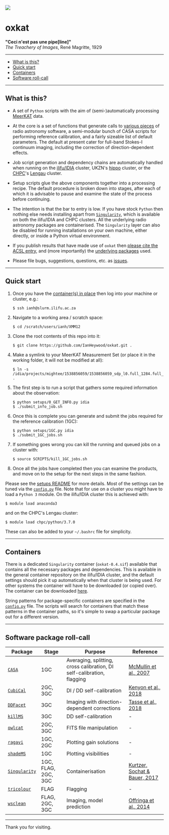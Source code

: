 ![](https://i.imgur.com/u3bvu9n.png)
# oxkat

<b>"Ceci n'est pas une pipe[line]"</b><br> 
_The Treachery of Images_, René Magritte, 1929

---

* [What is this?](README.md#what-is-this)
* [Quick start](README.md#quick-start)
* [Containers](README.md#containers)
* [Software roll-call](README.md#software-package-roll-call)

---

## What is this?


* A set of `Python` scripts with the aim of (semi-)automatically processing [MeerKAT](https://www.sarao.ac.za/science-engineering/meerkat/) data. 


* At the core is a set of functions that generate calls to [various pieces](README.md#software-package-roll-call) of radio astronomy software, a semi-modular bunch of CASA scripts for performing reference calibration, and a fairly sizeable list of default parameters. The default at present cater for full-band Stokes-I continuum imaging, including the correction of direction-dependent effects.


* Job script generation and dependency chains are automatically handled when running on the [ilifu/IDIA](https://www.idia.ac.za/) cluster, UKZN's [hippo](https://astro.ukzn.ac.za/~hippo/) cluster, or the [CHPC](https://www.chpc.ac.za/)'s [Lengau](https://www.chpc.ac.za/index.php/resources/lengau-cluster) cluster.


* Setup scripts glue the above components together into a processing recipe. The default procedure is broken down into stages, after each of which it is advisable to pause and examine the state of the process before continuing.  


* The intention is that the bar to entry is low. If you have stock `Python` then nothing else needs installing apart from [`Singularity`](https://github.com/hpcng/singularity), which is available on both the ilifu/IDIA and CHPC clusters. All the underlying radio astronomy packages are containerised. The `Singularity` layer can also be disabled for running installations on your own machine, either directly, or inside a Python virtual environment.


* If you publish results that have made use of `oxkat` then [please cite the ACSL entry](https://ui.adsabs.harvard.edu/abs/2020ascl.soft09003H/abstract), and (more importantly) the [underlying packages](README.md#software-package-roll-call) used.


* Please file bugs, suggestions, questions, etc. as [issues](https://github.com/IanHeywood/oxkat/issues).


---

## Quick start

1. Once you have the [container(s) in place](README.md#containers) then log into your machine or cluster, e.g.:

   ```
   $ ssh ianh@slurm.ilifu.ac.za
   ```

2. Navigate to a working area / scratch space:

   ```
   $ cd /scratch/users/ianh/XMM12
   ```

3. Clone the root contents of this repo into it:

   ```
   $ git clone https://github.com/IanHeywood/oxkat.git .
   ```

4. Make a symlink to your MeerKAT Measurement Set (or place it in the working folder, it will not be modified at all):

   ```
   $ ln -s /idia/projects/mightee/1538856059/1538856059_sdp_l0.full_1284.full_pol.ms .
   ```

5. The first step is to run a script that gathers some required information about the observation:

   ```
   $ python setups/0_GET_INFO.py idia
   $ ./submit_info_job.sh
   ```

6. Once this is complete you can generate and submit the jobs required for the reference calibration (1GC):

   ```
   $ python setups/1GC.py idia
   $ ./submit_1GC_jobs.sh
   ```

7. If something goes wrong you can kill the running and queued jobs on a cluster with:

   ```
   $ source SCRIPTS/kill_1GC_jobs.sh
   ```

8. Once all the jobs have completed then you can examine the products, and move on to the setup for the next steps in the same fashion. 

Please see the [setups README](setups/README.md) for more details. Most of the settings can be tuned via the [`config.py`](oxkat/config.py) file. Note that for use on a cluster you might have to load a `Python 3` module. On the ilifu/IDIA cluster this is achieved with:

   ```
   $ module load anaconda3
   ```

and on the CHPC's Lengau cluster:

   ```
   $ module load chpc/python/3.7.0
   ```

These can also be added to your `~/.bashrc` file for simplicity.

---

## Containers

There is a dedicated `Singularity` container (`oxkat-0.4.sif`) available that contains all the necessary packages and dependencies. This is available in the general container repository on the ilifu/IDIA cluster, and the default settings should pick it up automatically when that cluster is being used. For other systems the container will have to be downloaded (or copied over). The container can be downloaded [here](https://entangled.physics.ox.ac.uk/index.php/s/qt0IMEkiOOj0TJe/download). 

String patterns for package-specific containers are specified in the [`config.py`](oxkat/config.py) file. The scripts will search for containers that match these patterns in the container paths, so it's simple to swap a particular package out for a different version.

---

## Software package roll-call


| Package | Stage | Purpose | Reference |
| --- | --- | --- | --- | 
| [`CASA`](https://casa.nrao.edu/) | 1GC | Averaging, splitting, cross calibration, DI self-calibration, flagging | [McMullin et al., 2007](https://ui.adsabs.harvard.edu/abs/2007ASPC..376..127M/abstract)|
| [`CubiCal`](https://github.com/ratt-ru/CubiCal) | 2GC, 3GC | DI / DD self-calibration | [Kenyon et al., 2018](https://ui.adsabs.harvard.edu/abs/2018MNRAS.478.2399K/abstract)|
| [`DDFacet`](https://github.com/saopicc/DDFacet) | 3GC | Imaging with direction-dependent corrections | [Tasse et al., 2018](https://ui.adsabs.harvard.edu/abs/2018A%26A...611A..87T/abstract) | 
| [`killMS`](https://github.com/saopicc/killMS) | 3GC | DD self-calibration| - |
| [`owlcat`](https://github.com/ska-sa/owlcat/) | 2GC, 3GC |FITS file manipulation | - |
| [`ragavi`](https://github.com/ratt-ru/ragavi/) | 1GC, 2GC | Plotting gain solutions | - |
| [`shadeMS`](https://github.com/ratt-ru/shadeMS/) | 1GC | Plotting visibilities | - |
| [`Singularity`](https://github.com/hpcng/singularity) | 1GC, FLAG, 2GC, 3GC | Containerisation | [Kurtzer, Sochat & Bauer, 2017](https://journals.plos.org/plosone/article?id=10.1371/journal.pone.0177459) |
| [`tricolour`](https://github.com/ska-sa/tricolour) | FLAG | Flagging | - |
| [`wsclean`](https://gitlab.com/aroffringa/wsclean) | FLAG, 2GC, 3GC | Imaging, model prediction | [Offringa et al., 2014](https://ui.adsabs.harvard.edu/abs/2014MNRAS.444..606O/abstract)|

---

Thank you for visiting.


